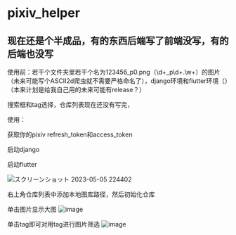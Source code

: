 # pixiv_helper

## 现在还是个半成品，有的东西后端写了前端没写，有的后端也没写

使用前：若干个文件夹里若干个名为123456_p0.png（\d+_p\d+\.\w+）的图片（未来可能写个ASCII2d爬虫就不需要严格命名了），django环境和flutter环境（）（本来计划是给我自己用的未来可能有release？）

搜索框和tag选择，仓库列表现在还没有写完，

使用：

获取你的pixiv refresh_token和access_token

启动django

启动flutter

![スクリーンショット 2023-05-05 224402](https://user-images.githubusercontent.com/90540469/236491567-3e123749-1cda-48ca-838f-a5d42d28cbff.png)


右上角仓库列表中添加本地图库路径，然后初始化仓库


单击图片显示大图
![image](https://user-images.githubusercontent.com/90540469/236490607-5bbec482-1f80-4ee9-86b1-de197167b045.png)

单击tag即可对用tag进行图片筛选
![image](https://user-images.githubusercontent.com/90540469/236491863-0383eadf-fb14-4998-beb4-75269607b408.png)
